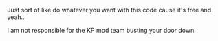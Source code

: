 Just sort of like do whatever you want with this code cause it's free and yeah..

I am not responsible for the KP mod team busting your door down.